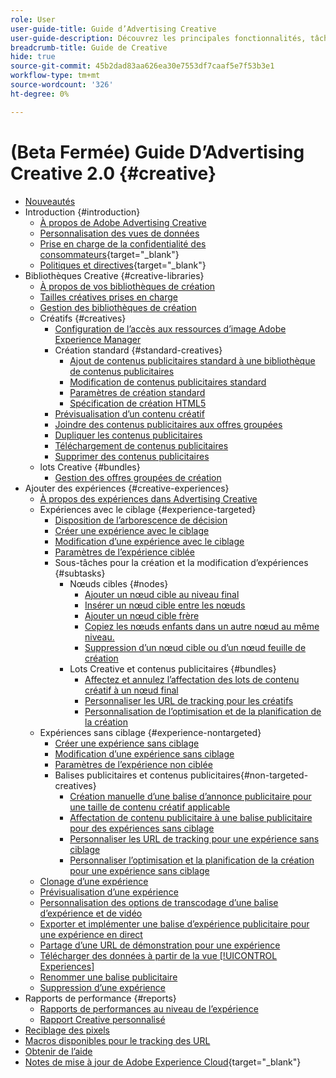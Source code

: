 ```yaml
---
role: User
user-guide-title: Guide d’Advertising Creative
user-guide-description: Découvrez les principales fonctionnalités, tâches, paramètres et autres ressources requis pour utiliser Advertising Creative.
breadcrumb-title: Guide de Creative
hide: true
source-git-commit: 45b2dad83aa626ea30e7553df7caaf5e7f53b3e1
workflow-type: tm+mt
source-wordcount: '326'
ht-degree: 0%

---
```



# (Beta Fermée) Guide D’Advertising Creative 2.0 {#creative}

+ [Nouveautés](/help/creative/home.md)
+ Introduction {#introduction}
   + [À propos de Adobe Advertising Creative](/help/creative/introduction/creative-about.md)
   + [Personnalisation des vues de données](/help/creative/introduction/customize-data-views.md)
   + [Prise en charge de la confidentialité des consommateurs](https://experienceleague.adobe.com/docs/advertising/privacy/home.html?lang=fr){target="_blank"}<!-- This is a duplicate link to this file, so using an absolute link here instead of a relative link. Github doesn't allow duplicate links via relative links. -->
   + [Politiques et directives](https://experienceleague.adobe.com/docs/advertising/privacy/home.html?lang=fr){target="_blank"}<!-- This is a duplicate link to this file, so using an absolute link here instead of a relative link. Github doesn't allow duplicate links via relative links. -->
+ Bibliothèques Creative {#creative-libraries}
   + [À propos de vos bibliothèques de création](/help/creative/creative-libraries/creative-libraries-about.md)
   + [Tailles créatives prises en charge](/help/creative/creative-libraries/creative-sizes.md)
   + [Gestion des bibliothèques de création](/help/creative/creative-libraries/creative-library-manage.md)
   + Créatifs {#creatives}
      + [Configuration de l’accès aux ressources d’image Adobe Experience Manager](/help/creative/creative-libraries/aem-assets-configure.md)
      + Création standard {#standard-creatives}
         + [Ajout de contenus publicitaires standard à une bibliothèque de contenus publicitaires](/help/creative/creative-libraries/creative-add-standard.md)
         + [Modification de contenus publicitaires standard](/help/creative/creative-libraries/creative-edit-standard.md)
         + [Paramètres de création standard](/help/creative/creative-libraries/creative-settings-standard.md)
         + [Spécification de création HTML5](/help/creative/creative-libraries/html5-creative-specification.md)
      + [Prévisualisation d’un contenu créatif](/help/creative/creative-libraries/creative-preview.md)
      + [Joindre des contenus publicitaires aux offres groupées](/help/creative/creative-libraries/creative-attach-detach-bundles.md)
      + [Dupliquer les contenus publicitaires](/help/creative/creative-libraries/creative-duplicate.md)
      + [Téléchargement de contenus publicitaires](/help/creative/creative-libraries/creative-download.md)
      + [Supprimer des contenus publicitaires](/help/creative/creative-libraries/creative-delete.md)
   + lots Creative {#bundles}
      + [Gestion des offres groupées de création](/help/creative/creative-libraries/bundle-manage.md)
+ Ajouter des expériences {#creative-experiences}
   + [À propos des expériences dans Advertising Creative](/help/creative/experiences/experience-about.md)
   + Expériences avec le ciblage {#experience-targeted}
      + [Disposition de l’arborescence de décision](/help/creative/experiences/experience-decision-tree.md)
      + [Créer une expérience avec le ciblage](/help/creative/experiences/experience-create-targeting.md)
      + [Modification d’une expérience avec le ciblage](/help/creative/experiences/experience-edit-targeting.md)
      + [Paramètres de l’expérience ciblée](/help/creative/experiences/experience-settings-targeting.md)
      + Sous-tâches pour la création et la modification d’expériences {#subtasks}
         + Nœuds cibles {#nodes}
            + [Ajouter un nœud cible au niveau final](/help/creative/experiences/experience-target-node-add-final.md)
            + [Insérer un nœud cible entre les nœuds](/help/creative/experiences/experience-target-node-add-inner.md)
            + [Ajouter un nœud cible frère](/help/creative/experiences/experience-target-node-add-sibling.md)
            + [Copiez les nœuds enfants dans un autre nœud au même niveau.](/help/creative/experiences/experience-target-node-copy.md)
            + [Suppression d’un nœud cible ou d’un nœud feuille de création](/help/creative/experiences/experience-target-node-delete.md)
         + Lots Creative et contenus publicitaires {#bundles}
            + [Affectez et annulez l’affectation des lots de contenu créatif à un nœud final](/help/creative/experiences/experience-assign-creative-bundles.md)
            + [Personnaliser les URL de tracking pour les créatifs](/help/creative/experiences/experience-tracking-urls-targeting.md)
            + [Personnalisation de l’optimisation et de la planification de la création](/help/creative/experiences/experience-optimization-scheduling-targeting.md)
   + Expériences sans ciblage {#experience-nontargeted}
      + [Créer une expérience sans ciblage](/help/creative/experiences/experience-create-no-targeting.md)
      + [Modification d’une expérience sans ciblage](/help/creative/experiences/experience-edit-no-targeting.md)
      + [Paramètres de l’expérience non ciblée](/help/creative/experiences/experience-settings-no-targeting.md)
      + Balises publicitaires et contenus publicitaires{#non-targeted-creatives}
         + [Création manuelle d’une balise d’annonce publicitaire pour une taille de contenu créatif applicable](/help/creative/experiences/experience-tag-create-manually.md)
         + [Affectation de contenu publicitaire à une balise publicitaire pour des expériences sans ciblage](/help/creative/experiences/experience-tag-assign-creatives.md)
         + [Personnaliser les URL de tracking pour une expérience sans ciblage](/help/creative/experiences/experience-tracking-urls-no-targeting.md)
         + [Personnaliser l’optimisation et la planification de la création pour une expérience sans ciblage](/help/creative/experiences/experience-optimization-scheduling-no-targeting.md)
   + [Clonage d’une expérience](/help/creative/experiences/experience-clone.md)
   + [Prévisualisation d’une expérience](/help/creative/experiences/experience-preview.md)
   + [Personnalisation des options de transcodage d’une balise d’expérience et de vidéo](/help/creative/experiences/experience-tag-video-transcoding.md)
   + [Exporter et implémenter une balise d’expérience publicitaire pour une expérience en direct](/help/creative/experiences/experience-tag-export.md)
   + [Partage d’une URL de démonstration pour une expérience](/help/creative/experiences/experience-share-demo-url.md)
   + [Télécharger des données à partir de la vue [!UICONTROL Experiences]](/help/creative/experiences/experience-download-view.md)
   + [Renommer une balise publicitaire](/help/creative/experiences/experience-tag-rename.md)
   + [Suppression d’une expérience](/help/creative/experiences/experience-delete.md)
+ Rapports de performance {#reports}
   + [Rapports de performances au niveau de l’expérience](/help/creative/experiences/experience-performance-details.md)
   + [Rapport Creative personnalisé](/help/creative/report-custom-creative.md)
+ [Reciblage des pixels](/help/creative/pixels/retargeting-pixel-manage.md)
+ [Macros disponibles pour le tracking des URL](/help/creative/creative-macros.md)
+ [Obtenir de l’aide](/help/creative/get-help.md)
+ [Notes de mise à jour de Adobe Experience Cloud](https://experienceleague.adobe.com/docs/release-notes/experience-cloud/current.html?lang=fr){target="_blank"}
